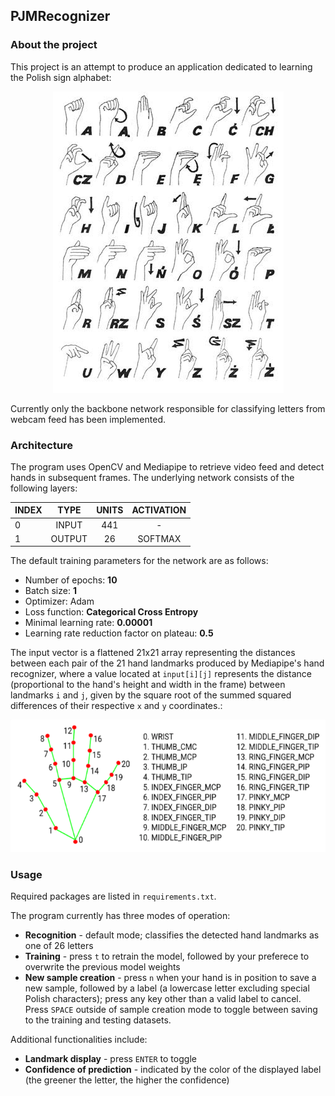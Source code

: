 ## PJMRecognizer
### About the project
This project is an attempt to produce an application dedicated to learning the Polish sign alphabet: <br />

<p align="center">
  <img src="https://github.com/worthy11/PJMRecognizer/blob/main/img/polski-alfabet-palcowy.jpg" alt="Polish sign alphabet"/>
</p>

Currently only the backbone network responsible for classifying letters from webcam feed has been implemented.

### Architecture
The program uses OpenCV and Mediapipe to retrieve video feed and detect hands in subsequent frames. The underlying network consists of the following layers: <br />

|INDEX|TYPE|UNITS|ACTIVATION|
|-|:-:|:-:|:-:|
|0|INPUT|441|-|
|1|OUTPUT|26|SOFTMAX|

The default training parameters for the network are as follows:
- Number of epochs: **10**
- Batch size: **1**
- Optimizer: Adam
- Loss function: **Categorical Cross Entropy**
- Minimal learning rate: **0.00001**
- Learning rate reduction factor on plateau: **0.5** <br />

The input vector is a flattened 21x21 array representing the distances between each pair of the 21 hand landmarks produced by Mediapipe's hand recognizer, where a value located at `input[i][j]` represents the distance (proportional to the hand's height and width in the frame) between landmarks `i` and `j`, given by the square root of the summed squared differences of their respective `x` and `y` coordinates.: <br />

<p align="center">
  <img src="https://github.com/worthy11/PJMRecognizer/blob/main/img/hand_landmarks.png" alt="Hand landmark indexing in Mediapipe"/>
</p>

### Usage
Required packages are listed in `requirements.txt`. <br />

The program currently has three modes of operation:
- **Recognition** - default mode; classifies the detected hand landmarks as one of 26 letters
- **Training** - press `t` to retrain the model, followed by your preferece to overwrite the previous model weights 
- **New sample creation** - press `n` when your hand is in position to save a new sample, followed by a label (a lowercase letter excluding special Polish characters); press any key other than a valid label to cancel. Press `SPACE` outside of sample creation mode to toggle between saving to the training and testing datasets. <br />

Additional functionalities include:
- **Landmark display** - press `ENTER` to toggle
- **Confidence of prediction** - indicated by the color of the displayed label (the greener the letter, the higher the confidence)
